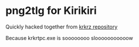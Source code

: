 png2tlg for Kirikiri
==========================
Quickly hacked together from [krkrz repository](https://github.com/krkrz/krkrz)

Because krkrtpc.exe is soooooooo slooooooooooow
